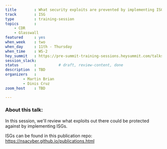 ```yaml
---
title        : What security exploits are prevented by implementing ISGs
track        : ISG
type         : training-session
topics       :
    - CDR
    - Glasswall
featured     : yes
when_week    : two
when_day     : 11th - Thursday
when_time    : WS-2
hey_summit   : https://pre-summit-training-sessions.heysummit.com/talks/isgs-what-security-exploits-are-negated-by-following-these-standards-2pm-bst/
session_slack: 
status       :          # draft, review-content, done
description  : TBD
organizers   : 
        - Martin Brian
        - Dinis Cruz
zoom_host    : TBD

---
```


### About this talk:

In this session, we'll review what exploits out there could be protected against by implementing ISGs.

ISGs can be found in this publication repo:
https://nsacyber.github.io/publications.html  

